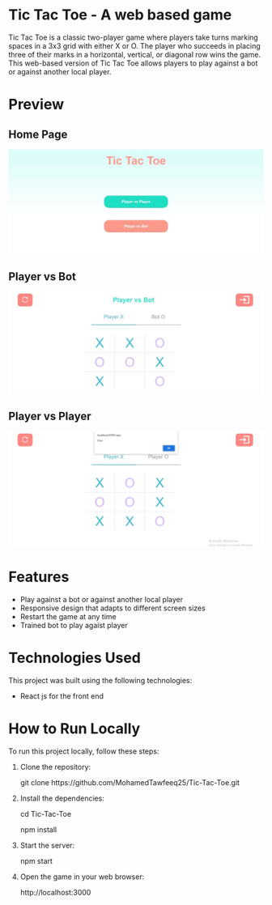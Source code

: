 <h1>Tic Tac Toe - A web based game</h1>
<p>Tic Tac Toe is a classic two-player game where players take turns marking spaces in a 3x3 grid with either X or O. The player who succeeds in placing three of their marks in a horizontal, vertical, or diagonal row wins the game.
This web-based version of Tic Tac Toe allows players to play against a bot or against another local player.</p>
<h1>Preview</h1>
<h2>Home Page</h2>
<p><img src="./ScreenShots/Home_Screen(Desktop).jpeg"/></p>
<h2>Player vs Bot</h2>
<p><img src="./ScreenShots/playerVsBot(desktop).jpeg"/></p>
<h2>Player vs Player</h2>
<p><img src="./ScreenShots/playerVsplayer(Desktop).jpeg"/></p>
<h1>Features</h1>
<ul>
  <li>Play against a bot or against another local player</li>
  <li>Responsive design that adapts to different screen sizes</li>
  <li>Restart the game at any time</li>
  <li>Trained bot to play agaist player</li>
 </ul>
 <h1>Technologies Used</h1>
 <p>This project was built using the following technologies:</p>
 <ul>
  <li>React js for the front end</li>
 </ul>
 <h1>How to Run Locally</h1>
 <p>To run this project locally, follow these steps:</p>
<ol>
  <li>Clone the repository:</li>
    <p>git clone https://github.com/MohamedTawfeeq25/Tic-Tac-Toe.git</p>
    <li>Install the dependencies:</li>
    <p>cd Tic-Tac-Toe</p>
  <p>npm install</p>
  <li>Start the server:</li>
  <p>npm start</p>
  <li>Open the game in your web browser:</li>
  <p>http://localhost:3000</p>
 </ol>
